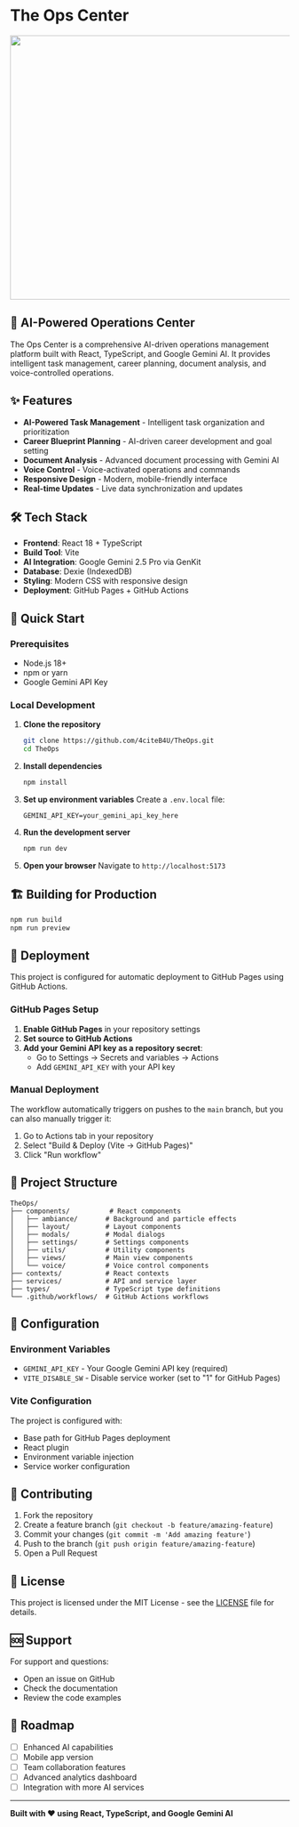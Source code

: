# The Ops Center

<div align="center">
<img width="1200" height="475" alt="GHBanner" src="https://github.com/user-attachments/assets/0aa67016-6eaf-458a-adb2-6e31a0763ed6" />
</div>

## 🚀 AI-Powered Operations Center

The Ops Center is a comprehensive AI-driven operations management platform built with React, TypeScript, and Google Gemini AI. It provides intelligent task management, career planning, document analysis, and voice-controlled operations.

## ✨ Features

- **AI-Powered Task Management** - Intelligent task organization and prioritization
- **Career Blueprint Planning** - AI-driven career development and goal setting
- **Document Analysis** - Advanced document processing with Gemini AI
- **Voice Control** - Voice-activated operations and commands
- **Responsive Design** - Modern, mobile-friendly interface
- **Real-time Updates** - Live data synchronization and updates

## 🛠️ Tech Stack

- **Frontend**: React 18 + TypeScript
- **Build Tool**: Vite
- **AI Integration**: Google Gemini 2.5 Pro via GenKit
- **Database**: Dexie (IndexedDB)
- **Styling**: Modern CSS with responsive design
- **Deployment**: GitHub Pages + GitHub Actions

## 🚀 Quick Start

### Prerequisites
- Node.js 18+ 
- npm or yarn
- Google Gemini API Key

### Local Development

1. **Clone the repository**
   ```bash
   git clone https://github.com/4citeB4U/TheOps.git
   cd TheOps
   ```

2. **Install dependencies**
   ```bash
   npm install
   ```

3. **Set up environment variables**
   Create a `.env.local` file:
   ```env
   GEMINI_API_KEY=your_gemini_api_key_here
   ```

4. **Run the development server**
   ```bash
   npm run dev
   ```

5. **Open your browser**
   Navigate to `http://localhost:5173`

## 🏗️ Building for Production

```bash
npm run build
npm run preview
```

## 🚀 Deployment

This project is configured for automatic deployment to GitHub Pages using GitHub Actions.

### GitHub Pages Setup

1. **Enable GitHub Pages** in your repository settings
2. **Set source to GitHub Actions**
3. **Add your Gemini API key as a repository secret**:
   - Go to Settings → Secrets and variables → Actions
   - Add `GEMINI_API_KEY` with your API key

### Manual Deployment

The workflow automatically triggers on pushes to the `main` branch, but you can also manually trigger it:

1. Go to Actions tab in your repository
2. Select "Build & Deploy (Vite → GitHub Pages)"
3. Click "Run workflow"

## 📁 Project Structure

```
TheOps/
├── components/          # React components
│   ├── ambiance/       # Background and particle effects
│   ├── layout/         # Layout components
│   ├── modals/         # Modal dialogs
│   ├── settings/       # Settings components
│   ├── utils/          # Utility components
│   ├── views/          # Main view components
│   └── voice/          # Voice control components
├── contexts/           # React contexts
├── services/           # API and service layer
├── types/              # TypeScript type definitions
└── .github/workflows/  # GitHub Actions workflows
```

## 🔧 Configuration

### Environment Variables

- `GEMINI_API_KEY` - Your Google Gemini API key (required)
- `VITE_DISABLE_SW` - Disable service worker (set to "1" for GitHub Pages)

### Vite Configuration

The project is configured with:
- Base path for GitHub Pages deployment
- React plugin
- Environment variable injection
- Service worker configuration

## 🤝 Contributing

1. Fork the repository
2. Create a feature branch (`git checkout -b feature/amazing-feature`)
3. Commit your changes (`git commit -m 'Add amazing feature'`)
4. Push to the branch (`git push origin feature/amazing-feature`)
5. Open a Pull Request

## 📄 License

This project is licensed under the MIT License - see the [LICENSE](LICENSE) file for details.

## 🆘 Support

For support and questions:
- Open an issue on GitHub
- Check the documentation
- Review the code examples

## 🔮 Roadmap

- [ ] Enhanced AI capabilities
- [ ] Mobile app version
- [ ] Team collaboration features
- [ ] Advanced analytics dashboard
- [ ] Integration with more AI services

---

**Built with ❤️ using React, TypeScript, and Google Gemini AI**
